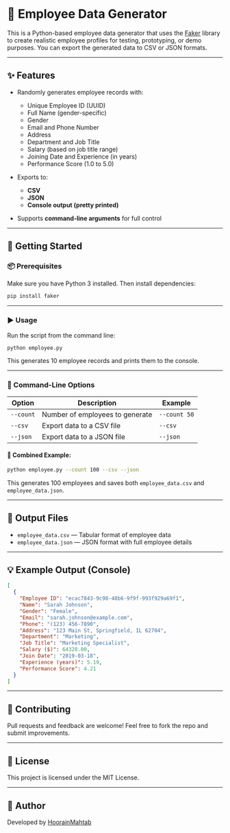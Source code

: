 # 👤 Employee Data Generator

This is a Python-based employee data generator that uses the [Faker](https://github.com/joke2k/faker) library to create realistic employee profiles for testing, prototyping, or demo purposes. You can export the generated data to CSV or JSON formats.

---

## ✨ Features

* Randomly generates employee records with:

  * Unique Employee ID (UUID)
  * Full Name (gender-specific)
  * Gender
  * Email and Phone Number
  * Address
  * Department and Job Title
  * Salary (based on job title range)
  * Joining Date and Experience (in years)
  * Performance Score (1.0 to 5.0)

* Exports to:

  * **CSV**
  * **JSON**
  * **Console output (pretty printed)**

* Supports **command-line arguments** for full control

---

## 🚀 Getting Started

### 📦 Prerequisites

Make sure you have Python 3 installed. Then install dependencies:

```bash
pip install faker
```

---

### ▶️ Usage

Run the script from the command line:

```bash
python employee.py
```

This generates 10 employee records and prints them to the console.

---

### 🔧 Command-Line Options

| Option    | Description                     | Example      |
| --------- | ------------------------------- | ------------ |
| `--count` | Number of employees to generate | `--count 50` |
| `--csv`   | Export data to a CSV file       | `--csv`      |
| `--json`  | Export data to a JSON file      | `--json`     |

#### 🔁 Combined Example:

```bash
python employee.py --count 100 --csv --json
```

This generates 100 employees and saves both `employee_data.csv` and `employee_data.json`.

---

## 📂 Output Files

* `employee_data.csv` — Tabular format of employee data
* `employee_data.json` — JSON format with full employee details

---

## 💡 Example Output (Console)

```json
[
  {
    "Employee ID": "ecac7843-9c98-48b6-9f9f-993f929a69f1",
    "Name": "Sarah Johnson",
    "Gender": "Female",
    "Email": "sarah.johnson@example.com",
    "Phone": "(123) 456-7890",
    "Address": "123 Main St, Springfield, IL 62704",
    "Department": "Marketing",
    "Job Title": "Marketing Specialist",
    "Salary ($)": 64320.00,
    "Join Date": "2019-03-18",
    "Experience (years)": 5.19,
    "Performance Score": 4.21
  }
]
```

---

## 🤝 Contributing

Pull requests and feedback are welcome! Feel free to fork the repo and submit improvements.

---

## 📜 License

This project is licensed under the MIT License.

---

## 🧠 Author

Developed by [HoorainMahtab]([https://github.com/khanzadi2](https://github.com/hoorain17))
